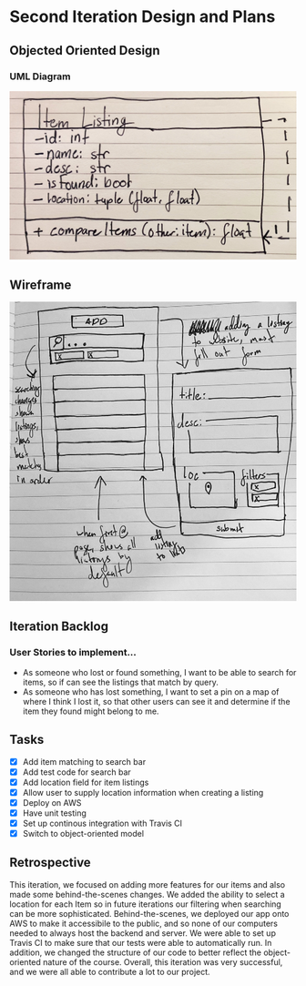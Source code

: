 # Second Iteration Design and Plans

## Objected Oriented Design

### UML Diagram

![UML Diagram](./additional/uml2.jpg)

## Wireframe

![Wireframe](./additional/wireframe2.jpg)

## Iteration Backlog

### User Stories to implement...

* As someone who lost or found something, I want to be able to search for items, so if can see the listings that match by query.
* As someone who has lost something, I want to set a pin on a map of where I think I lost it, so that other users can see it and determine if the item they found might belong to me.

## Tasks

- [X] Add item matching to search bar
- [X] Add test code for search bar
- [X] Add location field for item listings
- [X] Allow user to supply location information when creating a listing
- [X] Deploy on AWS
- [x] Have unit testing
- [x] Set up continous integration with Travis CI
- [X] Switch to object-oriented model

## Retrospective
This iteration, we focused on adding more features for our items and also made some behind-the-scenes changes. We added the ability to select a location for each Item so in future iterations our filtering when searching can be more sophisticated. Behind-the-scenes, we deployed our app onto AWS to make it accessibile to the public, and so none of our computers needed to always host the backend and server. We were able to set up Travis CI to make sure that our tests were able to automatically run. In addition, we changed the structure of our code to better reflect the object-oriented nature of the course. Overall, this iteration was very successful, and we were all able to contribute a lot to our project.


